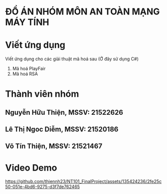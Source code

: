 # ĐỒ ÁN NHÓM MÔN AN TOÀN MẠNG MÁY TÍNH
# Viết ứng dụng
Viết ứng dụng cho các giải thuật mã hoá sau (Ở đây sử dụng C#)
1. Mã hoá PlayFair
2. Mã hoá RSA

# Thành viên nhóm
## Nguyễn Hữu Thiện, MSSV: 21522626
## Lê Thị Ngoc Diễm, MSSV: 21520186
## Võ Tín Thiện, MSSV: 21521467

# Video Demo
https://github.com/thiennh23/NT101_FinalProject/assets/135424236/2fe25c50-051e-4bd6-9275-d3f7de762465
